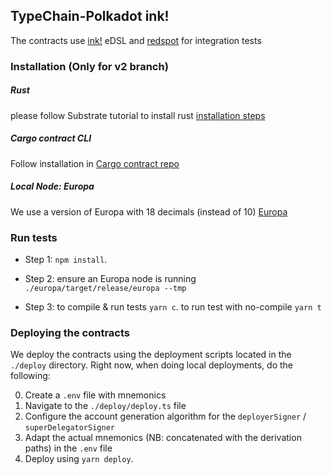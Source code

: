 ## TypeChain-Polkadot ink!

The contracts use [ink!](https://github.com/paritytech/ink) eDSL and [redspot](https://github.com/patractlabs/redspot) for integration tests

### Installation (Only for v2 branch)

##### Rust
please follow Substrate tutorial to install rust [installation steps](https://docs.substrate.io/v3/getting-started/installation/)


##### Cargo contract CLI
Follow installation in [Cargo contract repo](https://github.com/paritytech/cargo-contract)


##### Local Node: Europa
We use a version of Europa with 18 decimals (instead of 10)
[Europa](https://github.com/Supercolony-net/europa/tree/18-decimals)


### Run tests
* Step 1: `npm install`.

* Step 2: ensure an Europa node is running  `./europa/target/release/europa --tmp`

* Step 3: to compile & run tests `yarn c`. to run test with no-compile `yarn t`

### Deploying the contracts

We deploy the contracts using the deployment scripts located in the `./deploy` directory.
Right now, when doing local deployments, do the following:

0. Create a `.env` file with mnemonics
1. Navigate to the `./deploy/deploy.ts` file
2. Configure the account generation algorithm for the `deployerSigner` / `superDelegatorSigner`
3. Adapt the actual mnemonics (NB: concatenated with the derivation paths) in the `.env` file
4. Deploy using `yarn deploy`.